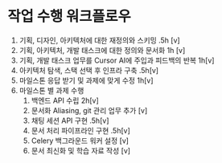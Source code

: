 # 작업 수행 워크플로우
1. 기획, 디자인, 아키텍처에 대한 재정의와 스키밍 .5h [v]
2. 기획, 아키텍처, 개발 태스크에 대한 정의와 문서화 1h [v]
3. 기획, 개발 태스크 업무를 Cursor AI에 주입과 피드백의 반복 1h[v]
4. 아키텍처 탐색, 스택 선택 후 인프라 구축 .5h[v]
5. 마일스톤 응답 받기 및 과제에 맞게 수정 1h[v]
6. 마일스톤 별 과제 수행
    1) 백엔드 API 수립 2h[v]
    2) 문서화 Aliasing, git 관리 업무 추가 [v]
    3) 채팅 세션 API 구현 .5h[v]
    4) 문서 처리 파이프라인 구현 .5h[v]
    5) Celery 백그라운드 워커 설정 [v]
    6) 문서 최신화 및 학습 자료 작성 [v]